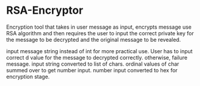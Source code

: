 # RSA-Encryptor

Encryption tool that takes in user message as input, encrypts message use RSA algorithm and then requires the user to input the correct private key for the message to be decrypted and the original message to be revealed.


input message string instead of int for more practical use. 
User has to input correct d value for the message to decrypted correctly. otherwise, failure message.
input string converted to list of chars. ordinal values of char summed over to get number input.
number input converted to hex for encryption stage.
